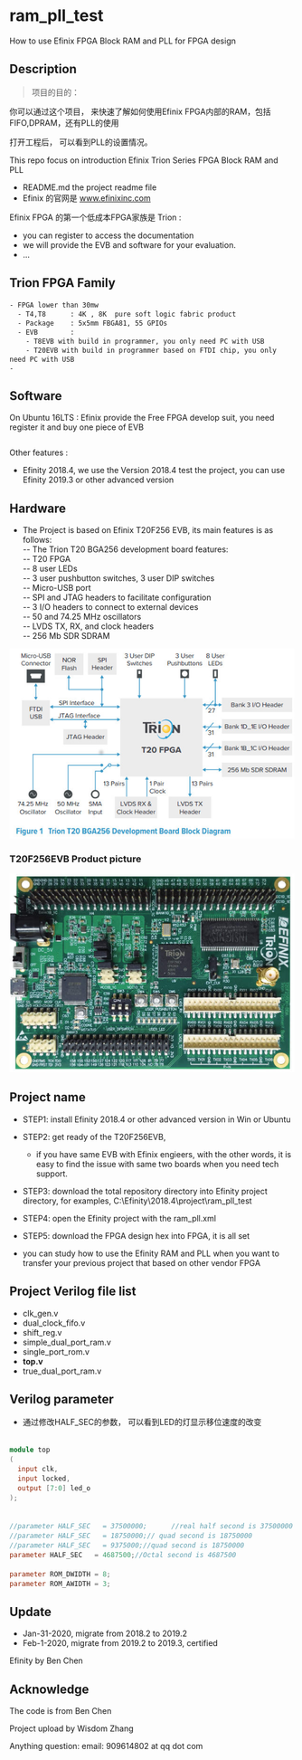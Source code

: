 # ram_pll_test
 How to use Efinix FPGA Block RAM and PLL for FPGA design

 ## Description

> 项目的目的：

你可以通过这个项目， 来快速了解如何使用Efinix FPGA内部的RAM，包括FIFO,DPRAM，还有PLL的使用

打开工程后， 可以看到PLL的设置情况。



This repo focus on introduction Efinix Trion Series FPGA Block RAM and PLL
- README.md  the project readme file
- Efinix 的官网是 www.efinixinc.com

Efinix FPGA 的第一个低成本FPGA家族是 Trion :
- you can register to access the documentation
- we will provide the EVB and software for your evaluation.
- ...


## Trion FPGA Family

```
- FPGA lower than 30mw
  - T4,T8      : 4K , 8K  pure soft logic fabric product
  - Package    : 5x5mm FBGA81, 55 GPIOs
  - EVB        :
    - T8EVB with build in programmer, you only need PC with USB
    - T20EVB with build in programmer based on FTDI chip, you only need PC with USB
-
```

## Software

On Ubuntu 16LTS : Efinix provide the Free FPGA develop suit, you need register it and buy one piece of EVB

```sh
```
Other features :

- Efinity 2018.4, we use the Version 2018.4 test the project, you can use Efinity 2019.3 or other advanced version

## Hardware

- The Project is based on Efinix T20F256 EVB, its main features is as follows:  
-- The Trion T20 BGA256 development board features:  
-- T20 FPGA  
-- 8 user LEDs  
-- 3 user pushbutton switches, 3 user DIP switches  
-- Micro-USB port  
-- SPI and JTAG headers to facilitate configuration  
-- 3 I/O headers to connect to external devices  
-- 50 and 74.25 MHz oscillators  
-- LVDS TX, RX, and clock headers  
-- 256 Mb SDR SDRAM

![T20F256EVB](./T20F256EVB.jpg)

### T20F256EVB Product picture

![T20F256EVB Product Picture](./T20F256EVB_PCB.jpg)


## Project name


- STEP1: install Efinity 2018.4 or other advanced version in Win or Ubuntu
- STEP2: get ready of the T20F256EVB,  
    - if you have same EVB with Efinix engieers, with the other words, it is easy to find the issue with same two boards when you need tech support.

- STEP3: download the total repository directory into Efinity project directory, for examples, C:\Efinity\2018.4\project\ram_pll_test

- STEP4: open the Efinity project with the ram_pll.xml

- STEP5: download the FPGA design hex into FPGA, it is all set

- you can study how to use the Efinity RAM and PLL when you want to transfer your previous project that based on other vendor FPGA

## Project Verilog file list

- clk_gen.v
- dual_clock_fifo.v  
- shift_reg.v  
- simple_dual_port_ram.v  
- single_port_rom.v  
- **top.v**  
- true_dual_port_ram.v

## Verilog parameter

- 通过修改HALF_SEC的参数， 可以看到LED的灯显示移位速度的改变

```verilog

module top
(
  input clk,
  input locked,
  output [7:0] led_o
);


//parameter HALF_SEC   = 37500000;  	//real half second is 37500000
//parameter HALF_SEC   = 18750000;// quad second is 18750000
//parameter HALF_SEC   = 9375000;//quad second is 18750000
parameter HALF_SEC   = 4687500;//Octal second is 4687500

parameter ROM_DWIDTH = 8;
parameter ROM_AWIDTH = 3;

```
## Update

 - Jan-31-2020,  migrate from 2018.2 to 2019.2
 - Feb-1-2020,  migrate from 2019.2 to 2019.3, certified

  Efinity by Ben Chen

## Acknowledge

The code is from Ben Chen  

Project upload by Wisdom Zhang

Anything question: email: 909614802 at qq dot com
